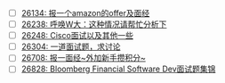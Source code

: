 - [ ] [26134: 报一个amazon的offer及面经](http://instant.1point3acres.com/thread/26134)
- [ ] [26238: 呼唤W大：这种情况请帮忙分析下](http://instant.1point3acres.com/thread/26238)
- [ ] [26248: Cisco面试以及其他一些](http://instant.1point3acres.com/thread/26248)
- [ ] [26304: 一道面试题，求讨论](http://instant.1point3acres.com/thread/26304)
- [ ] [26708: 报一面经~外加新手攒积分~](http://instant.1point3acres.com/thread/26708)
- [ ] [26828: Bloomberg Financial Software Dev面试题集锦](http://instant.1point3acres.com/thread/26828)
